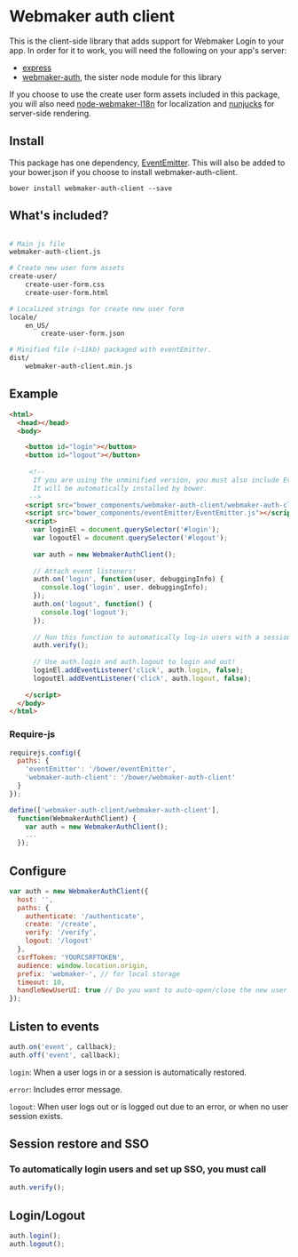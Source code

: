 # Webmaker auth client

This is the client-side library that adds support for Webmaker Login to your app. In order for it to work, you will need the following on your app's server:

* [express](https://github.com/visionmedia/express)
* [webmaker-auth](https://github.com/mozilla/webmaker-auth), the sister node module for this library

If you choose to use the create user form assets included in this package, you will also need [node-webmaker-l18n](https://github.com/mozilla/node-webmaker-i18n) for localization and [nunjucks](https://github.com/jlongster/nunjucks) for server-side rendering.

## Install

This package has one dependency, [EventEmitter](https://github.com/Wolfy87/EventEmitter). This will also be added to your bower.json if you choose to install webmaker-auth-client.

```
bower install webmaker-auth-client --save
```


## What's included?

```bash

# Main js file
webmaker-auth-client.js

# Create new user form assets
create-user/
    create-user-form.css
    create-user-form.html

# Localized strings for create new user form
locale/
    en_US/
        create-user-form.json

# Minified file (~11kb) packaged with eventEmitter.
dist/
    webmaker-auth-client.min.js
```


## Example

```html
<html>
  <head></head>
  <body>

    <button id="login"></button>
    <button id="logout"></button>
    
     <!--
      If you are using the unminified version, you must also include EventEmitter.js
      It will be automatically installed by bower.
     -->
    <script src="bower_components/webmaker-auth-client/webmaker-auth-client.js"></script>
    <script src="bower_components/eventEmitter/EventEmitter.js"></script>
    <script>
      var loginEl = document.querySelector('#login');
      var logoutEl = document.querySelector('#logout');
      
      var auth = new WebmakerAuthClient();
    
      // Attach event listeners!
      auth.on('login', function(user, debuggingInfo) {
        console.log('login', user, debuggingInfo);
      });
      auth.on('logout', function() {
        console.log('logout');
      });
    
      // Run this function to automatically log-in users with a session set.
      auth.verify();
      
      // Use auth.login and auth.logout to login and out!
      loginEl.addEventListener('click', auth.login, false);
      logoutEl.addEventListener('click', auth.logout, false);
    
    </script>
  </body>
</html>
```

### Require-js

```js
requirejs.config({
  paths: {
    'eventEmitter': '/bower/eventEmitter',
    'webmaker-auth-client': '/bower/webmaker-auth-client'
  }
});

define(['webmaker-auth-client/webmaker-auth-client'],
  function(WebmakerAuthClient) {
    var auth = new WebmakerAuthClient();
    ...
  });
```


## Configure

```js
var auth = new WebmakerAuthClient({
  host: '',
  paths: {
    authenticate: '/authenticate',
    create: '/create',
    verify: '/verify',
    logout: '/logout'
  },
  csrfToken: 'YOURCSRFTOKEN',
  audience: window.location.origin,
  prefix: 'webmaker-', // for local storage
  timeout: 10,
  handleNewUserUI: true // Do you want to auto-open/close the new user UI?
});
```

## Listen to events

```js
auth.on('event', callback);
auth.off('event', callback);
```

`login`: When a user logs in or a session is automatically restored.

`error`: Includes error message.

`logout`: When user logs out or is logged out due to an error, or when no user session exists.

## Session restore and SSO
### To automatically login users and set up SSO, you must call
```js
auth.verify();
```

## Login/Logout

```js
auth.login();
auth.logout();
```
